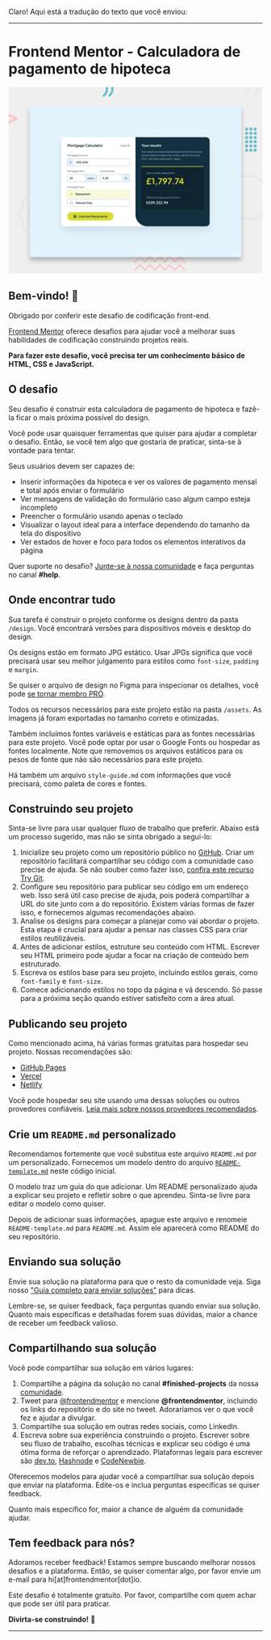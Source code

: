 Claro! Aqui está a tradução do texto que você enviou:

---

# Frontend Mentor - Calculadora de pagamento de hipoteca

![Prévia do design para o desafio de codificação da calculadora de pagamento de hipoteca](./preview.jpg)

## Bem-vindo! 👋

Obrigado por conferir este desafio de codificação front-end.

[Frontend Mentor](https://www.frontendmentor.io) oferece desafios para ajudar você a melhorar suas habilidades de codificação construindo projetos reais.

**Para fazer este desafio, você precisa ter um conhecimento básico de HTML, CSS e JavaScript.**

## O desafio

Seu desafio é construir esta calculadora de pagamento de hipoteca e fazê-la ficar o mais próxima possível do design.

Você pode usar quaisquer ferramentas que quiser para ajudar a completar o desafio. Então, se você tem algo que gostaria de praticar, sinta-se à vontade para tentar.

Seus usuários devem ser capazes de:

* Inserir informações da hipoteca e ver os valores de pagamento mensal e total após enviar o formulário
* Ver mensagens de validação do formulário caso algum campo esteja incompleto
* Preencher o formulário usando apenas o teclado
* Visualizar o layout ideal para a interface dependendo do tamanho da tela do dispositivo
* Ver estados de hover e foco para todos os elementos interativos da página

Quer suporte no desafio? [Junte-se à nossa comunidade](https://www.frontendmentor.io/community) e faça perguntas no canal **#help**.

## Onde encontrar tudo

Sua tarefa é construir o projeto conforme os designs dentro da pasta `/design`. Você encontrará versões para dispositivos móveis e desktop do design.

Os designs estão em formato JPG estático. Usar JPGs significa que você precisará usar seu melhor julgamento para estilos como `font-size`, `padding` e `margin`.

Se quiser o arquivo de design no Figma para inspecionar os detalhes, você pode [se tornar membro PRO](https://www.frontendmentor.io/pro).

Todos os recursos necessários para este projeto estão na pasta `/assets`. As imagens já foram exportadas no tamanho correto e otimizadas.

Também incluímos fontes variáveis e estáticas para as fontes necessárias para este projeto. Você pode optar por usar o Google Fonts ou hospedar as fontes localmente. Note que removemos os arquivos estáticos para os pesos de fonte que não são necessários para este projeto.

Há também um arquivo `style-guide.md` com informações que você precisará, como paleta de cores e fontes.

## Construindo seu projeto

Sinta-se livre para usar qualquer fluxo de trabalho que preferir. Abaixo está um processo sugerido, mas não se sinta obrigado a segui-lo:

1. Inicialize seu projeto como um repositório público no [GitHub](https://github.com/). Criar um repositório facilitará compartilhar seu código com a comunidade caso precise de ajuda. Se não souber como fazer isso, [confira este recurso Try Git](https://try.github.io/).
2. Configure seu repositório para publicar seu código em um endereço web. Isso será útil caso precise de ajuda, pois poderá compartilhar a URL do site junto com a do repositório. Existem várias formas de fazer isso, e fornecemos algumas recomendações abaixo.
3. Analise os designs para começar a planejar como vai abordar o projeto. Esta etapa é crucial para ajudar a pensar nas classes CSS para criar estilos reutilizáveis.
4. Antes de adicionar estilos, estruture seu conteúdo com HTML. Escrever seu HTML primeiro pode ajudar a focar na criação de conteúdo bem estruturado.
5. Escreva os estilos base para seu projeto, incluindo estilos gerais, como `font-family` e `font-size`.
6. Comece adicionando estilos no topo da página e vá descendo. Só passe para a próxima seção quando estiver satisfeito com a área atual.

## Publicando seu projeto

Como mencionado acima, há várias formas gratuitas para hospedar seu projeto. Nossas recomendações são:

* [GitHub Pages](https://pages.github.com/)
* [Vercel](https://vercel.com/)
* [Netlify](https://www.netlify.com/)

Você pode hospedar seu site usando uma dessas soluções ou outros provedores confiáveis. [Leia mais sobre nossos provedores recomendados](https://medium.com/frontend-mentor/frontend-mentor-trusted-hosting-providers-bf000dfebe).

## Crie um `README.md` personalizado

Recomendamos fortemente que você substitua este arquivo `README.md` por um personalizado. Fornecemos um modelo dentro do arquivo [`README-template.md`](./README-template.md) neste código inicial.

O modelo traz um guia do que adicionar. Um README personalizado ajuda a explicar seu projeto e refletir sobre o que aprendeu. Sinta-se livre para editar o modelo como quiser.

Depois de adicionar suas informações, apague este arquivo e renomeie `README-template.md` para `README.md`. Assim ele aparecerá como README do seu repositório.

## Enviando sua solução

Envie sua solução na plataforma para que o resto da comunidade veja. Siga nosso ["Guia completo para enviar soluções"](https://medium.com/frontend-mentor/a-complete-guide-to-submitting-solutions-on-frontend-mentor-ac6384162248) para dicas.

Lembre-se, se quiser feedback, faça perguntas quando enviar sua solução. Quanto mais específicas e detalhadas forem suas dúvidas, maior a chance de receber um feedback valioso.

## Compartilhando sua solução

Você pode compartilhar sua solução em vários lugares:

1. Compartilhe a página da solução no canal **#finished-projects** da nossa [comunidade](https://www.frontendmentor.io/community).
2. Tweet para [@frontendmentor](https://twitter.com/frontendmentor) e mencione **@frontendmentor**, incluindo os links do repositório e do site no tweet. Adoraríamos ver o que você fez e ajudar a divulgar.
3. Compartilhe sua solução em outras redes sociais, como LinkedIn.
4. Escreva sobre sua experiência construindo o projeto. Escrever sobre seu fluxo de trabalho, escolhas técnicas e explicar seu código é uma ótima forma de reforçar o aprendizado. Plataformas legais para escrever são [dev.to](https://dev.to/), [Hashnode](https://hashnode.com/) e [CodeNewbie](https://community.codenewbie.org/).

Oferecemos modelos para ajudar você a compartilhar sua solução depois que enviar na plataforma. Edite-os e inclua perguntas específicas se quiser feedback.

Quanto mais específico for, maior a chance de alguém da comunidade ajudar.

## Tem feedback para nós?

Adoramos receber feedback! Estamos sempre buscando melhorar nossos desafios e a plataforma. Então, se quiser comentar algo, por favor envie um e-mail para hi\[at]frontendmentor\[dot]io.

Este desafio é totalmente gratuito. Por favor, compartilhe com quem achar que pode ser útil para praticar.

**Divirta-se construindo!** 🚀

---
